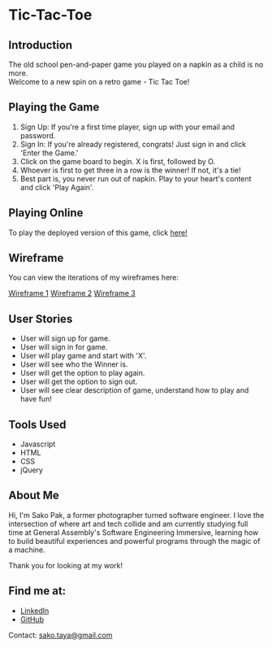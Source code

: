 # Tic-Tac-Toe


## Introduction

The old school pen-and-paper game you played on a napkin as a child is no more.  
Welcome to a new spin on a retro game - Tic Tac Toe!

## Playing the Game

1. Sign Up: If you're a first time player, sign up with your email and password.
2. Sign In: If you're already registered, congrats! Just sign in and click 'Enter the Game.'
3. Click on the game board to begin. X is first, followed by O.
4. Whoever is first to get three in a row is the winner! If not, it's a tie!
5. Best part is, you never run out of napkin. Play to your heart's content and click 'Play Again'.


## Playing Online
 To play the deployed version of this game, click <a href="https://sakopak.github.io/Tic-Tac-Toe-Sako/" target="_blank">here!</a>  



## Wireframe

You can view the iterations of my wireframes here:

<a href="https://imgur.com/ZGscVPM" target="_blank">Wireframe 1</a>
<a href="https://imgur.com/vtl6mnm" target="_blank">Wireframe 2</a>
<a href="https://imgur.com/RSiNXHw" target="_blank">Wireframe 3</a>  



## User Stories    

 - User will sign up for game.
 - User will sign in for game.
 - User will play game and start with 'X'.
 - User will see who the Winner is.
 - User will get the option to play again.
 - User will get the option to sign out.
 - User will see clear description of game, understand how to play and have fun!  
  

## Tools Used

- Javascript
- HTML
- CSS
- jQuery
  
  

## About Me

Hi, I'm Sako Pak, a former photographer turned software engineer.
I love the intersection of where art and tech collide and am currently studying full time at General Assembly's Software Engineering Immersive, learning how to build beautiful experiences and powerful programs through the magic of a machine.

Thank you for looking at my work!  


## Find me at:
- <a href="https://www.linkedin.com/in/sako-pak/" target="_blank">LinkedIn</a>
- <a href="https://github.com/SakoPak" target="_blank">GitHub</a>

Contact: sako.taya@gmail.com
